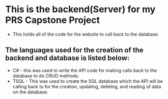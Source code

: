 # This is the backend(Server) for my PRS Capstone Project
- This holds all of the code for the website to call back to the database. 


## The languages used for the creation of the backend and database is listed below: 
- C# - this was used to write the API code for making calls back to the database to do CRUD methods.  
- TSQL - This was used to create the SQL database which the API will be calling back to for the creation, updating, deleting, and reading of data on the database.  
